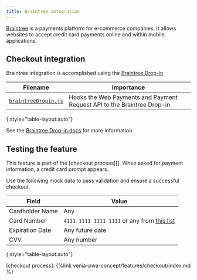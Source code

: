 ```yaml
---
title: Braintree integration
---
```


[Braintree][] is a payments platform for e-commerce companies.
It allows websites to accept credit card payments online and within mobile applications.

## Checkout integration

Braintree integration is accomplished using the [Braintree Drop-in][].

| Filename                 | Importance                                                              |
| ------------------------ | ----------------------------------------------------------------------- |
| [`braintreeDropin.js`][] | Hooks the Web Payments and Payment Request API to the Braintree Drop-in |
{:style="table-layout:auto"}

See the [Braintree Drop-in docs][] for more information.

## Testing the feature

This feature is part of the [checkout process][].
When asked for payment information, a credit card prompt appears.

Use the following mock data to pass validation and ensure a successful checkout.

| Field           | Value                                           |
| --------------- | ----------------------------------------------- |
| Cardholder Name | Any                                             |
| Card Number     | `4111 1111 1111 1111` or any from [this list][] |
| Expiration Date | Any future date                                 |
| CVV             | Any number                                      |
{:style="table-layout:auto"}

[braintree]: https://www.braintreepayments.com/
[`braintreedropin.js`]: https://github.com/magento/pwa-studio/blob/master/packages/venia-concept/src/components/Checkout/braintreeDropin.js
[this list]: https://developers.braintreepayments.com/guides/credit-cards/testing-go-live/node#valid-card-numbers
[Braintree Drop-in]: https://github.com/braintree/braintree-web-drop-in
[Braintree Drop-in docs]: https://braintree.github.io/braintree-web-drop-in/docs/current/index.html

[checkout process]: {%link venia-pwa-concept/features/checkout/index.md %}

